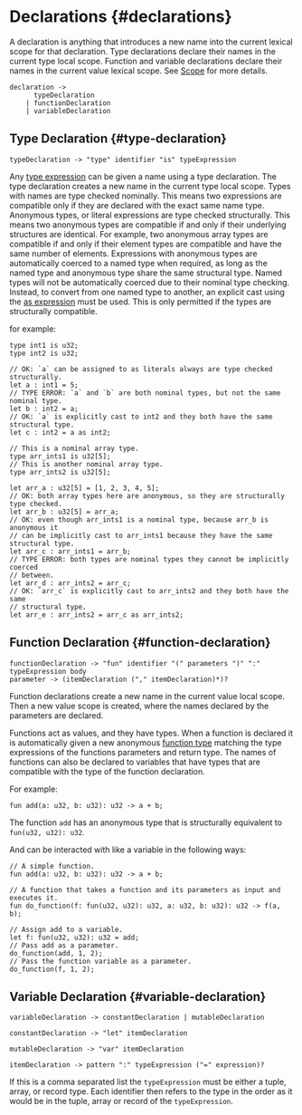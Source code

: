 # Declarations {#declarations}

A declaration is anything that introduces a new name into the current lexical scope for that declaration.
Type declarations declare their names in the current type local scope.
Function and variable declarations declare their names in the current value lexical scope.
See [Scope](5-scope.md) for more details.

```grammar
declaration ->
      typeDeclaration
    | functionDeclaration
    | variableDeclaration
```

## Type Declaration {#type-declaration}

```grammar
typeDeclaration -> "type" identifier "is" typeExpression
```

Any [type expression](3-types.md#types) can be given a name using a type declaration.
The type declaration creates a new name in the current type local scope.
Types with names are type checked nominally.
This means two expressions are compatible only if they are declared with the exact same name type.
Anonymous types, or literal expressions are type checked structurally.
This means two anonymous types are compatible if and only if their underlying structures are identical.
For example, two anonymous array types are compatible if and only if their element types are compatible and have the same number of elements.
Expressions with anonymous types are automatically coerced to a named type when required, as long as the named type and anonymous type share the same structural type.
Named types will not be automatically coerced due to their nominal type checking.
Instead, to convert from one named type to another, an explicit cast using the [as expression](2-expressions.md#type-cast-expression) must be used.
This is only permitted if the types are structurally compatible.

for example:

```loxm
type int1 is u32;
type int2 is u32;

// OK: `a` can be assigned to as literals always are type checked structurally.
let a : int1 = 5;
// TYPE ERROR: `a` and `b` are both nominal types, but not the same nominal type.
let b : int2 = a;
// OK: `a` is explicitly cast to int2 and they both have the same structural type.
let c : int2 = a as int2;

// This is a nominal array type.
type arr_ints1 is u32[5];
// This is another nominal array type.
type arr_ints2 is u32[5];

let arr_a : u32[5] = [1, 2, 3, 4, 5];
// OK: both array types here are anonymous, so they are structurally type checked.
let arr_b : u32[5] = arr_a;
// OK: even though arr_ints1 is a nominal type, because arr_b is anonymous it
// can be implicitly cast to arr_ints1 because they have the same structural type.
let arr_c : arr_ints1 = arr_b;
// TYPE ERROR: both types are nominal types they cannot be implicitly coerced
// between.
let arr_d : arr_ints2 = arr_c;
// OK: `arr_c` is explicitly cast to arr_ints2 and they both have the same
// structural type.
let arr_e : arr_ints2 = arr_c as arr_ints2;
```

## Function Declaration {#function-declaration}

```grammar
functionDeclaration -> "fun" identifier "(" parameters ")" ":" typeExpression body
parameter -> (itemDeclaration ("," itemDeclaration)*)?
```

Function declarations create a new name in the current value local scope.
Then a new value scope is created, where the names declared by the parameters are declared.

Functions act as values, and they have types.
When a function is declared it is automatically given a new anonymous [function type](3-types.md#function-type) matching the type expressions of the functions parameters and return type.
The names of functions can also be declared to variables that have types that are compatible with the type of the function declaration.

For example:

```loxm
fun add(a: u32, b: u32): u32 -> a + b;
```

The function `add` has an anonymous type that is structurally equivalent to `fun(u32, u32): u32`.

And can be interacted with like a variable in the following ways:

```loxm
// A simple function.
fun add(a: u32, b: u32): u32 -> a + b;

// A function that takes a function and its parameters as input and executes it.
fun do_function(f: fun(u32, u32): u32, a: u32, b: u32): u32 -> f(a, b);

// Assign add to a variable.
let f: fun(u32, u32): u32 = add;
// Pass add as a parameter.
do_function(add, 1, 2);
// Pass the function variable as a parameter.
do_function(f, 1, 2);
```

## Variable Declaration {#variable-declaration}

```grammar
variableDeclaration -> constantDeclaration | mutableDeclaration
```

```grammar
constantDeclaration -> "let" itemDeclaration
```

```grammar
mutableDeclaration -> "var" itemDeclaration
```

```grammar
itemDeclaration -> pattern ":" typeExpression ("=" expression)?
```

If this is a comma separated list the `typeExpression` must be either a tuple, array, or record type. Each identifier then refers to the type in the order as it would be in the tuple, array or record of the `typeExpression`.
